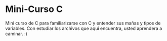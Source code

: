 # Mini-Curso C
Mini curso de C para familiarizarse con C y entender sus mañas y tipos de variables.
Con estudiar los archivos que aqui encuentra, usted aprendera a caminar. :)